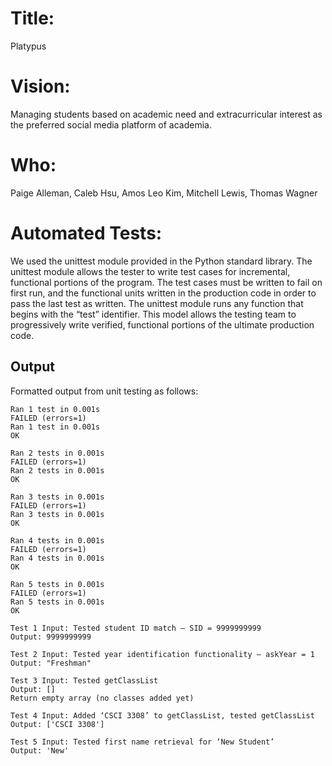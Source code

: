 # Title: 
Platypus
# Vision:
Managing students based on academic need and extracurricular interest as the preferred social media platform of academia. 
# Who: 
Paige Alleman, Caleb Hsu, Amos Leo Kim, Mitchell Lewis, Thomas Wagner

# Automated Tests:
We used the unittest module provided in the Python standard library. The unittest module allows the tester to write test cases for incremental, functional portions of the program.
The test cases must be written to fail on first run, and the functional units written in the production code in order to pass the last test as written. The unittest module runs any function that begins with the “test” identifier.
This model allows the testing team to progressively write verified, functional portions of the ultimate production code.

## Output
Formatted output from unit testing as follows:

```
Ran 1 test in 0.001s 
FAILED (errors=1) 
Ran 1 test in 0.001s 
OK 

Ran 2 tests in 0.001s 
FAILED (errors=1) 
Ran 2 tests in 0.001s 
OK  

Ran 3 tests in 0.001s 
FAILED (errors=1) 
Ran 3 tests in 0.001s 
OK 

Ran 4 tests in 0.001s 
FAILED (errors=1) 
Ran 4 tests in 0.001s  
OK 

Ran 5 tests in 0.001s 
FAILED (errors=1) 
Ran 5 tests in 0.001s 
OK 
```
```
Test 1 Input: Tested student ID match – SID = 9999999999
Output: 9999999999
```
```
Test 2 Input: Tested year identification functionality – askYear = 1  
Output: "Freshman" 
```
```
Test 3 Input: Tested getClassList 
Output: [] 
Return empty array (no classes added yet)
```
```
Test 4 Input: Added ‘CSCI 3308’ to getClassList, tested getClassList  
Output: ['CSCI 3308']
```
```
Test 5 Input: Tested first name retrieval for ‘New Student’
Output: 'New'
```

